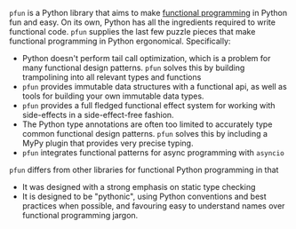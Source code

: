 `pfun` is a Python library that aims to make [functional programming](https://en.wikipedia.org/wiki/Functional_programming) in Python fun and easy. On its own, Python has all the ingredients required to write functional code. `pfun` supplies the last few puzzle pieces that make functional programming in Python ergonomical. Specifically:

- Python doesn't perform tail call optimization, which is a problem for many functional design patterns. `pfun` solves this by building trampolining into all relevant types and functions
- `pfun` provides immutable data structures with a functional api, as well as tools for building your own immutable data types.
- `pfun` provides a full fledged functional effect system for working with side-effects in a side-effect-free fashion.
- The Python type annotations are often too limited to accurately type common functional design patterns. `pfun` solves this by including a MyPy plugin that provides very precise typing.
- `pfun` integrates functional patterns for async programming with `asyncio`

`pfun` differs from other libraries for functional Python programming in that

- It was designed with a strong emphasis on static type checking
- It is designed to be "pythonic", using Python conventions and best practices when possible, and favouring easy to understand names over functional programming jargon.
